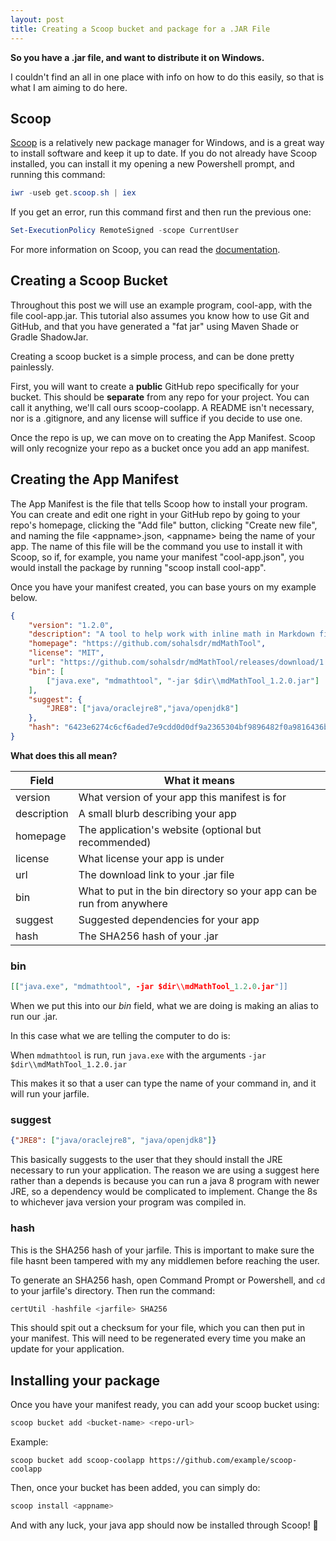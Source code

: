 ```yaml
---
layout: post
title: Creating a Scoop bucket and package for a .JAR File
---
```


**So you have a .jar file, and want to distribute it on Windows.**

I couldn't find an all in one place with info on how to do this easily, so that is what I am aiming to do here. 

## Scoop

[Scoop](https://scoop.sh) is a relatively new package manager for Windows, and is a great way to install software and keep it up to date. If you do not already have Scoop installed, you can install it my opening a new Powershell prompt, and running this command:

```powershell
iwr -useb get.scoop.sh | iex
```

If you get an error, run this command first and then run the previous one:

```powershell
Set-ExecutionPolicy RemoteSigned -scope CurrentUser
```

For more information on Scoop, you can read the [documentation](scoop).



## Creating a Scoop Bucket

Throughout this post we will use an example program, cool-app, with the file cool-app.jar. This tutorial also assumes you know how to use Git and GitHub, and that you have generated a "fat jar" using Maven Shade or Gradle ShadowJar.

Creating a scoop bucket is a simple process, and can be done pretty painlessly.

First, you will want to create a **public** GitHub repo specifically for your bucket. This should be **separate** from any repo for your project. You can call it anything, we'll call ours scoop-coolapp. A README isn't necessary, nor is a .gitignore, and any license will suffice if you decide to use one. 

Once the repo is up, we can move on to creating the App Manifest. Scoop will only recognize your repo as a bucket once you add an app manifest.



## Creating the App Manifest

The App Manifest is the file that tells Scoop how to install your program. You can create and edit one right in your GitHub repo by going to your repo's homepage, clicking the "Add file" button, clicking "Create new file", and naming the file \<appname\>.json, \<appname\> being the name of your app. The name of this file will be the command you use to install it with Scoop, so if, for example, you name your manifest "cool-app.json", you would install the package by running "scoop install cool-app". 

Once you have your manifest created, you can base yours on my example below.

```json
{   
    "version": "1.2.0",
    "description": "A tool to help work with inline math in Markdown files, written in Java.",
    "homepage": "https://github.com/sohalsdr/mdMathTool",
    "license": "MIT",
    "url": "https://github.com/sohalsdr/mdMathTool/releases/download/1.2.0/mdMathTool_1.2.0.jar",
    "bin": [
        ["java.exe", "mdmathtool", "-jar $dir\\mdMathTool_1.2.0.jar"]
    ],
    "suggest": {
        "JRE8": ["java/oraclejre8","java/openjdk8"]
    },
    "hash": "6423e6274c6cf6aded7e9cdd0d0df9a2365304bf9896482f0a9816436bac2683"
}
```

**What does this all mean?**

| Field       | What it means                                                |
| ----------- | ------------------------------------------------------------ |
| version     | What version of your app this manifest is for                |
| description | A small blurb describing your app                            |
| homepage    | The application's website (optional but recommended)         |
| license     | What license your app is under                               |
| url         | The download link to your .jar file                          |
| bin         | What to put in the bin directory so your app can be run from anywhere |
| suggest     | Suggested dependencies for your app                          |
| hash        | The SHA256 hash of your .jar                                 |

### bin

```json
[["java.exe", "mdmathtool", -jar $dir\\mdMathTool_1.2.0.jar"]]
```

When we put this into our *bin* field, what we are doing is making an alias to run our .jar. 

In this case what we are telling the computer to do is:

When `mdmathtool` is run, run `java.exe` with the arguments `-jar $dir\\mdMathTool_1.2.0.jar` 

This makes it so that a user can type the name of your command in, and it will run your jarfile.

### suggest

```json
{"JRE8": ["java/oraclejre8", "java/openjdk8"]}
```

This basically suggests to the user that they should install the JRE necessary to run your application. The reason we are using a suggest here rather than a depends is because you can run a java 8 program with newer JRE, so a dependency would be complicated to implement. Change the 8s to whichever java version your program was compiled in.

### hash

This is the SHA256 hash of your jarfile. This is important to make sure the file hasnt been tampered with my any middlemen before reaching the user.

To generate an SHA256 hash, open Command Prompt or Powershell, and `cd` to your jarfile's directory. Then run the command:

```powershell
certUtil -hashfile <jarfile> SHA256
```

This should spit out a checksum for your file, which you can then put in your manifest. This will need to be regenerated every time you make an update for your application.



## Installing your package

Once you have your manifest ready, you can add your scoop bucket using:

```powershell
scoop bucket add <bucket-name> <repo-url>
```

Example:

```
scoop bucket add scoop-coolapp https://github.com/example/scoop-coolapp
```

Then, once your bucket has been added, you can simply do:

```powershell
scoop install <appname>
```

And with any luck, your java app should now be installed through Scoop! 🎉 